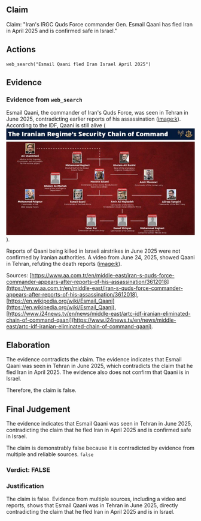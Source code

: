 ## Claim
Claim: "Iran's IRGC Quds Force commander Gen. Esmail Qaani has fled Iran in April 2025 and is confirmed safe in Israel."

## Actions
```
web_search("Esmail Qaani fled Iran Israel April 2025")
```

## Evidence
### Evidence from `web_search`
Esmail Qaani, the commander of Iran's Quds Force, was seen in Tehran in June 2025, contradicting earlier reports of his assassination (<image:k>). According to the IDF, Qaani is still alive (![image 13246](media/2025-08-31_15-47-1756655233-688764.jpg)).

Reports of Qaani being killed in Israeli airstrikes in June 2025 were not confirmed by Iranian authorities. A video from June 24, 2025, showed Qaani in Tehran, refuting the death reports (<image:k>).

Sources: [https://www.aa.com.tr/en/middle-east/iran-s-quds-force-commander-appears-after-reports-of-his-assassination/3612018](https://www.aa.com.tr/en/middle-east/iran-s-quds-force-commander-appears-after-reports-of-his-assassination/3612018), [https://en.wikipedia.org/wiki/Esmail_Qaani](https://en.wikipedia.org/wiki/Esmail_Qaani), [https://www.i24news.tv/en/news/middle-east/artc-idf-iranian-eliminated-chain-of-command-qaani](https://www.i24news.tv/en/news/middle-east/artc-idf-iranian-eliminated-chain-of-command-qaani).


## Elaboration
The evidence contradicts the claim. The evidence indicates that Esmail Qaani was seen in Tehran in June 2025, which contradicts the claim that he fled Iran in April 2025. The evidence also does not confirm that Qaani is in Israel.

Therefore, the claim is false.


## Final Judgement
The evidence indicates that Esmail Qaani was seen in Tehran in June 2025, contradicting the claim that he fled Iran in April 2025 and is confirmed safe in Israel.

The claim is demonstrably false because it is contradicted by evidence from multiple and reliable sources. `false`


### Verdict: FALSE

### Justification
The claim is false. Evidence from multiple sources, including a video and reports, shows that Esmail Qaani was in Tehran in June 2025, directly contradicting the claim that he fled Iran in April 2025 and is in Israel.
